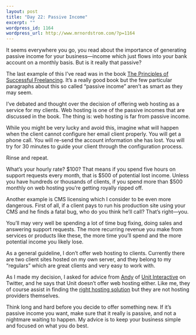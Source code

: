 ```yaml
--- 
layout: post
title: "Day 22: Passive Income"
excerpt: ""
wordpress_id: 1164
wordpress_url: http://www.mrnordstrom.com/?p=1164
---
```

<p>It seems everywhere you go, you read about the importance of generating passive income for your business&mdash;income which just flows into your bank account on a monthly basis. But is it really that passive?</p>
<!--more-->
<p>The last example of this I&rsquo;ve read was in the book <a href="http://www.sitepoint.com/books/freelancer1/">The Principles of Successful Freelancing</a>. It&rsquo;s a really good book but the few particular paragraphs about this so called &ldquo;passive income&rdquo; aren&rsquo;t as smart as they may seem.</p>
<p>I&rsquo;ve debated and thought over the decision of offering web hosting as a service for my clients. Web hosting is one of the passive incomes that are discussed in the book. The thing is: web hosting is far from passive income.</p>
<p>While you might be very lucky and avoid this, imagine what will happen when the client cannot configure her email client properly. You will get a phone call. You will re-send the account information she has lost. You will try for 30 minutes to guide your client through the configuration process.</p>
<p>Rinse and repeat.</p>
<p>What&rsquo;s your hourly rate? $100? That means if you spend five hours on support requests every month, that is $500 of potential lost income. Unless you have hundreds or thousands of clients, if you spend more than $500 monthly on web hosting you&rsquo;re getting royally ripped off.</p>
<p>Another example is CMS licensing which I consider to be even more dangerous. First of all, if a client pays to run his production site using your CMS and he finds a fatal bug, who do you think he&rsquo;ll call? That&rsquo;s right&mdash;you.</p>
<p>You&rsquo;ll may very well be spending a lot of time bug fixing, doing sales and answering support requests. The more recurring revenue you make from services or products like these, the more time you&rsquo;ll spend and the more potential income you likely lose.</p>
<p>As a general guideline, I don&rsquo;t offer web hosting to clients. Currently there are two client sites hosted on my own server, and they belong to my &ldquo;regulars&rdquo; which are great clients and very easy to work with.</p>
<p>As I made my decision, I asked for advice from <a href="http://twitter.com/andyrutledge">Andy</a> of <a href="http://unitinteractive.com/">Unit Interactive</a> on Twitter, and he says that Unit doesn&rsquo;t offer web hosting either. Like me, they of course assist in finding the <a href="http://mediatemple.net/">right hosting solution</a> but they are not hosting providers themselves.</p>
<p>Think long and hard before you decide to offer something new. If it&rsquo;s passive income you want, make sure that it really is passive, and not a nightmare waiting to happen. My advice is to keep your business simple and focused on what you do best.</p>
